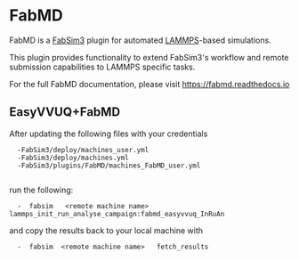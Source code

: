 
# FabMD
FabMD is a  [FabSim3](https://github.com/djgroen/FabSim3) plugin for automated [LAMMPS](https://lammps.sandia.gov/)-based simulations.

This plugin provides functionality to extend FabSim3's workflow and remote submission capabilities to LAMMPS specific tasks.


For the full FabMD documentation, please visit https://fabmd.readthedocs.io

## EasyVVUQ+FabMD 
After updating the following files with your credentials

```
  -FabSim3/deploy/machines_user.yml
  -FabSim3/deploy/machines.yml
  -FabSim3/plugins/FabMD/machines_FabMD_user.yml
  
```

run the following:

```
  -  fabsim   <remote machine name>   lammps_init_run_analyse_campaign:fabmd_easyvvuq_InRuAn
```

and copy the results back to your local machine with

```
  -  fabsim  <remote machine name>   fetch_results
```

